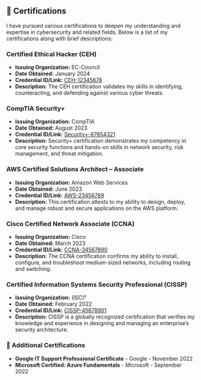 ## 📜 Certifications

I have pursued various certifications to deepen my understanding and expertise in cybersecurity and related fields. Below is a list of my certifications along with brief descriptions:

### Certified Ethical Hacker (CEH)
- **Issuing Organization:** EC-Council
- **Date Obtained:** January 2024
- **Credential ID/Link:** [CEH-12345678](https://example.com)
- **Description:** The CEH certification validates my skills in identifying, counteracting, and defending against various cyber threats.

### CompTIA Security+
- **Issuing Organization:** CompTIA
- **Date Obtained:** August 2023
- **Credential ID/Link:** [Security+-87654321](https://example.com)
- **Description:** Security+ certification demonstrates my competency in core security functions and hands-on skills in network security, risk management, and threat mitigation.

### AWS Certified Solutions Architect – Associate
- **Issuing Organization:** Amazon Web Services
- **Date Obtained:** June 2023
- **Credential ID/Link:** [AWS-23456789](https://example.com)
- **Description:** This certification attests to my ability to design, deploy, and manage robust and secure applications on the AWS platform.

### Cisco Certified Network Associate (CCNA)
- **Issuing Organization:** Cisco
- **Date Obtained:** March 2023
- **Credential ID/Link:** [CCNA-34567890](https://example.com)
- **Description:** The CCNA certification confirms my ability to install, configure, and troubleshoot medium-sized networks, including routing and switching.

### Certified Information Systems Security Professional (CISSP)
- **Issuing Organization:** (ISC)²
- **Date Obtained:** February 2022
- **Credential ID/Link:** [CISSP-45678901](https://example.com)
- **Description:** CISSP is a globally recognized certification that verifies my knowledge and experience in designing and managing an enterprise’s security architecture.

### 🏅 Additional Certifications
- **Google IT Support Professional Certificate** - Google - November 2022
- **Microsoft Certified: Azure Fundamentals** - Microsoft - September 2022
